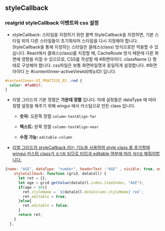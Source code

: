
## styleCallback

### realgrid styleCallback 이벤트와 css 설정
- styleCallback: 스타일을 지정하기 위한 콜백
StyleCallback을 지정하면, 기본 스타일 외의 다른 스타일들이 초기화되어 스타일을 다시 지정해야 합니다. StyleCallback을 통해 지정하는 스타일은 클래스(class) 방식으로만 적용할 수 있습니다. React에서 클래스(class)를 지정할 때, CacheRoute 방식 때문에 다른 화면에 영향을 미칠 수 있으므로, CSS를 작성할 때 #화면아이디 .className {} 형태로 구성해야 합니다. css파일은 보통 화면파일명과 동일하게 설정합니다. 
#화면아이디 는 #contentInner-activeViewId(메뉴ID) 입니다.
```css
#contentInner-UI_PRACTICE_03 .red {
  color: #fa0017;
}
```


- 리얼 그리드의 기본 정렬은 **가운데 정렬** 입니다. 아래 설정들은 dataType 에 따라 정렬 설정을 해주기 위해 wingui 에서 커스텀으로 만든 class 입니다. 
  - **숫자:** 오른쪽 정렬  `column-textAlign-far`
 
  - **텍스트:**  왼쪽 정렬 `column-textAlign-near`
 
  - **수정 가능:**  `editable-column`

- <U>리얼 그리드의 styleCallback 라는 기능을 사용하여 style class 를 추가할때 wingui 커스텀 class가 `초기화` 되므로 타입과 editable 여부에 따라 `재지정` 해줘야합니다.</U>

```javascript
{name: "AGE", dataType: "number", headerText :"AGE" , visible: true, editable: true, width: 100,
    styleCallback: function (grid, dataCell) {
      let ret = {};
      let age = grid.getValue(dataCell.index.itemIndex, "AGE");
      if(age > 40){
        ret.styleName = `${dataCell.dataColumn.styleName} red`;
        ret.editable = true;
      }else{
        ret.editable = false;
      }
      return ret;
    }
  }, 
```
